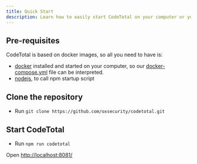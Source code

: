 ```yaml
---
title: Quick Start
description: Learn how to easily start CodeTotal on your computer or your server !
---
```

<!-- markdownlint-disable MD013 -->

## Pre-requisites

CodeTotal is based on docker images, so all you need to have is:

- [docker](https://docs.docker.com/engine/install/) installed and started on your computer, so our [docker-compose.yml](https://github.com/oxsecurity/codetotal/blob/main/docker-compose.yml) file can be interpreted.
- [nodejs](https://nodejs.org/en), to call npm startup script

## Clone the repository

- Run `git clone https://github.com/oxsecurity/codetotal.git`

## Start CodeTotal

- Run `npm run codetotal`

Open <http://localhost:8081/>

